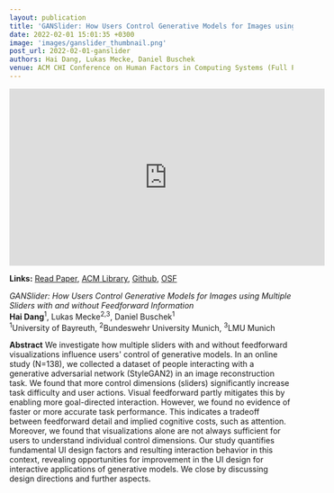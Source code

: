 ```yaml
---
layout: publication
title: 'GANSlider: How Users Control Generative Models for Images using Multiple Sliders with and without Feedforward Information'
date: 2022-02-01 15:01:35 +0300
image: 'images/ganslider_thumbnail.png'
post_url: 2022-02-01-ganslider
authors: Hai Dang, Lukas Mecke, Daniel Buschek
venue: ACM CHI Conference on Human Factors in Computing Systems (Full Paper)
---
```

<iframe width="560" height="315" src="https://www.youtube.com/embed/uhQPxD1tyf8" title="YouTube video player" frameborder="0" allow="accelerometer; autoplay; clipboard-write; encrypted-media; gyroscope; picture-in-picture" allowfullscreen></iframe>
<br>

<b>Links:</b>
<a href="https://arxiv.org/abs/2202.00965">Read Paper</a>, 
<a href="https://dl.acm.org/doi/abs/10.1145/3491102.3502141">ACM Library</a>,
[Github](https://github.com/dang-hai/GANSlider),
[OSF](https://osf.io/tze2x/)


*GANSlider: How Users Control Generative Models for Images using Multiple Sliders with and without Feedforward Information*<br>
**Hai Dang**<sup>1</sup>, Lukas Mecke<sup>2,3</sup>, Daniel Buschek<sup>1</sup><br>
<sup>1</sup>University of Bayreuth, <sup>2</sup>Bundeswehr University Munich, <sup>3</sup>LMU Munich<br>

<b>Abstract</b>
We investigate how multiple sliders with and without feedforward visualizations influence users' control of generative models. In an online study (N=138), we collected a dataset of people interacting with a generative adversarial network (StyleGAN2) in an image reconstruction task. We found that more control dimensions (sliders) significantly increase task difficulty and user actions. Visual feedforward partly mitigates this by enabling more goal-directed interaction. However, we found no evidence of faster or more accurate task performance. This indicates a tradeoff between feedforward detail and implied cognitive costs, such as attention. Moreover, we found that visualizations alone are not always sufficient for users to understand individual control dimensions. Our study quantifies fundamental UI design factors and resulting interaction behavior in this context, revealing opportunities for improvement in the UI design for interactive applications of generative models. We close by discussing design directions and further aspects.